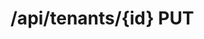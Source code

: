 #  /api/tenants/{id} PUT

<api-endpoint openapi-path="../../specifications/swagger.json" method="PUT" endpoint="/api/tenants/{id}"/>